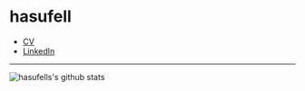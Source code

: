 # hasufell

- [CV](./cv.pdf)
- [LinkedIn](https://www.linkedin.com/in/julian-ospald-2ab78ba6/)

---
![hasufells's github stats](https://github-readme-stats.vercel.app/api?username=hasufell&count_private=true&show_icons=true&theme=solarized-dark)

